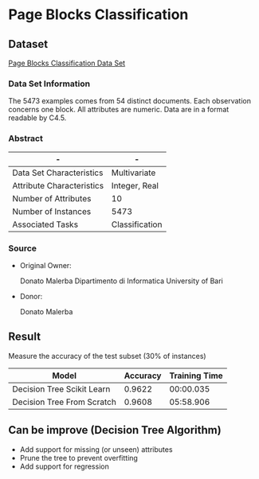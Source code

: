 # Page Blocks Classification

## Dataset

[Page Blocks Classification Data Set](https://archive.ics.uci.edu/ml/datasets/Page+Blocks+Classification)

### Data Set Information

The 5473 examples comes from 54 distinct documents. Each observation concerns one block. All attributes are numeric. Data are in a format readable by C4.5.

### Abstract

-|-
-|-
Data Set Characteristics |Multivariate
Attribute Characteristics|Integer, Real
Number of Attributes     |10
Number of Instances      |5473
Associated Tasks         |Classification

### Source

* Original Owner:

    Donato Malerba
    Dipartimento di Informatica
    University of Bari

* Donor:

    Donato Malerba

## Result

Measure the accuracy of the test subset (30% of instances)

Model                     |Accuracy|Training Time
--------------------------|--------|-------------
Decision Tree Scikit Learn|0.9622  |00:00.035
Decision Tree From Scratch|0.9608  |05:58.906

## Can be improve (Decision Tree Algorithm)

* Add support for missing (or unseen) attributes
* Prune the tree to prevent overfitting
* Add support for regression
